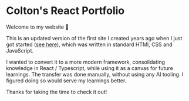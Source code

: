 # Colton's React Portfolio

Welcome to my website 👋

This is an updated version of the first site I created years ago when I just got started ([see here](https://github.com/ColtonRandall/coltonrandall.github.io)), which was written in standard HTMl, CSS and JavaScript.

I wanted to convert it to a more modern framework, consolidating knowledge in React / Typescript, while using it as a canvas for future learnings. The transfer was done manually, without using any AI tooling. I figured doing so would serve my learnings better.

Thanks for taking the time to check it out!
